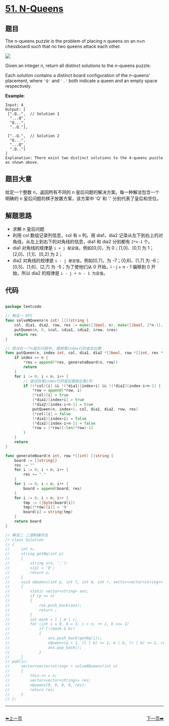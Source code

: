 # [51. N-Queens](https://leetcode.com/problems/n-queens/)


## 题目

The n-queens puzzle is the problem of placing n queens on an n×n chessboard such that no two queens attack each other.

![](https://assets.leetcode.com/uploads/2018/10/12/8-queens.png)

Given an integer *n*, return all distinct solutions to the *n*-queens puzzle.

Each solution contains a distinct board configuration of the *n*-queens' placement, where `'Q'` and `'.'` both indicate a queen and an empty space respectively.

**Example**:


    Input: 4
    Output: [
     [".Q..",  // Solution 1
      "...Q",
      "Q...",
      "..Q."],
    
     ["..Q.",  // Solution 2
      "Q...",
      "...Q",
      ".Q.."]
    ]
    Explanation: There exist two distinct solutions to the 4-queens puzzle as shown above.


## 题目大意

给定一个整数 n，返回所有不同的 n 皇后问题的解决方案。每一种解法包含一个明确的 n 皇后问题的棋子放置方案，该方案中 'Q' 和 '.' 分别代表了皇后和空位。


## 解题思路

- 求解 n 皇后问题
- 利用 col 数组记录列信息，col 有 `n` 列。用 dia1，dia2 记录从左下到右上的对角线，从左上到右下的对角线的信息，dia1 和 dia2 分别都有 `2*n-1` 个。
- dia1 对角线的规律是 `i + j 是定值`，例如[0,0]，为 0；[1,0]、[0,1] 为 1；[2,0]、[1,1]、[0,2] 为 2；
- dia2 对角线的规律是 `i - j 是定值`，例如[0,7]，为 -7；[0,6]、[1,7] 为 -6；[0,5]、[1,6]、[2,7] 为 -5；为了使他们从 0 开始，i - j + n - 1 偏移到 0 开始，所以 dia2 的规律是 `i - j + n - 1 为定值`。

## 代码

```go

package leetcode

// 解法一 DFS
func solveNQueens(n int) [][]string {
	col, dia1, dia2, row, res := make([]bool, n), make([]bool, 2*n-1), make([]bool, 2*n-1), []int{}, [][]string{}
	putQueen(n, 0, &col, &dia1, &dia2, &row, &res)
	return res
}

// 尝试在一个n皇后问题中, 摆放第index行的皇后位置
func putQueen(n, index int, col, dia1, dia2 *[]bool, row *[]int, res *[][]string) {
	if index == n {
		*res = append(*res, generateBoard(n, row))
		return
	}
	for i := 0; i < n; i++ {
		// 尝试将第index行的皇后摆放在第i列
		if !(*col)[i] && !(*dia1)[index+i] && !(*dia2)[index-i+n-1] {
			*row = append(*row, i)
			(*col)[i] = true
			(*dia1)[index+i] = true
			(*dia2)[index-i+n-1] = true
			putQueen(n, index+1, col, dia1, dia2, row, res)
			(*col)[i] = false
			(*dia1)[index+i] = false
			(*dia2)[index-i+n-1] = false
			*row = (*row)[:len(*row)-1]
		}
	}
	return
}

func generateBoard(n int, row *[]int) []string {
	board := []string{}
	res := ""
	for i := 0; i < n; i++ {
		res += "."
	}
	for i := 0; i < n; i++ {
		board = append(board, res)
	}
	for i := 0; i < n; i++ {
		tmp := []byte(board[i])
		tmp[(*row)[i]] = 'Q'
		board[i] = string(tmp)
	}
	return board
}

// 解法二 二进制操作法
// class Solution
// {
//     int n;
//     string getNq(int p)
//     {
//         string s(n, '.');
//         s[p] = 'Q';
//         return s;
//     }
//     void nQueens(int p, int l, int m, int r, vector<vector<string>> &res)
//     {
//         static vector<string> ans;
//         if (p >= n)
//         {
//             res.push_back(ans);
//             return ;
//         }
//         int mask = l | m | r;
//         for (int i = 0, b = 1; i < n; ++ i, b <<= 1)
//             if (!(mask & b))
//             {
//                 ans.push_back(getNq(i));
//                 nQueens(p + 1, (l | b) >> 1, m | b, (r | b) << 1, res);
//                 ans.pop_back();
//             }
//     }
// public:
//     vector<vector<string> > solveNQueens(int n)
//     {
//         this->n = n;
//         vector<vector<string>> res;
//         nQueens(0, 0, 0, 0, res);
//         return res;
//     }
// };

```
----------------------------------------------
<div style="display: flex;justify-content: space-between;align-items: center;">
<p><a href="https://books.halfrost.com/leetcode/ChapterFour/0050.Powx-n/">⬅️上一页</a></p>
<p><a href="https://books.halfrost.com/leetcode/ChapterFour/0052.N-Queens-II/">下一页➡️</a></p>
</div>
